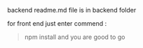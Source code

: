backend readme.md file is in backend folder 

for front end just enter commend :
>npm install 
and you are good to go